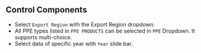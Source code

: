 ## Control Components  

- Select `Export Region` with the Export Region dropdown.  
- All PPE types listed in `PPE PRODUCTS` can be selected in `PPE` Dropdown. It supports multi-choice.  
- Select data of specific year with `Year` slide bar.  